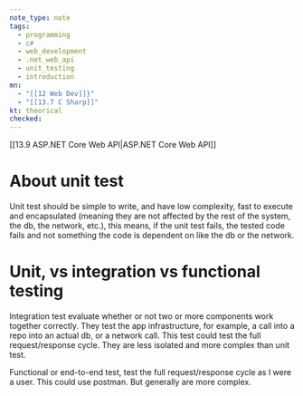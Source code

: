 ```yaml
---
note_type: note
tags:
  - programming
  - c#
  - web_development
  - .net_web_api
  - unit_testing
  - introduction
mn:
  - "[[12 Web Dev]]}"
  - "[[13.7 C Sharp]]"
kt: theorical
checked:
---
```

[[13.9 ASP.NET Core Web API|ASP.NET Core Web API]]

# About unit test
Unit test should be simple to write, and have low complexity, fast to execute and encapsulated (meaning they are not affected by the rest of the system, the db, the network, etc.), this means, if the unit test fails, the tested code fails and not something the code is dependent on like the db or the network.

# Unit, vs integration vs functional testing
Integration test evaluate whether or not two or more components work together correctly. They test the app infrastructure, for example, a call into a repo into an actual db, or a network call. This test could test the full request/response cycle. They are less isolated and more complex than unit test. 

Functional or end-to-end test, test the full request/response cycle as I were a user. This could use postman. But generally are more complex.  